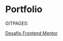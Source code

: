 # Portfolio

GITPAGES:

<a href="https://oewertonlopes.github.io/Portfolio/3-column-preview-card-component-main/index.html">Desafio Frontend Mentor</a>
<a href=""></a>
<a href=""></a>
<a href=""></a>
<a href=""></a>
<a href=""></a>
<a href=""></a>
<a href=""></a>
<a href=""></a>
<a href=""></a>
<a href=""></a>
